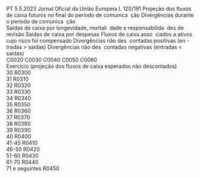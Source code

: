 PT  5.5.2023 Jornal Oficial da União Europeia L 120/191
 Projeção dos fluxos de caixa futuros no final do período de comunica ­
ção  Divergências durante o período de comunica ­
ção  
Saídas de caixa por 
longevidade, mortali ­
dade e responsabilida ­
des de revisão  Saídas de caixa por 
despesas  Fluxos de caixa asso ­
ciados a ativos cujo 
risco foi compensado  Divergências não des ­
contadas positivas (en ­
tradas > saídas)  Divergências não des ­
contadas negativas 
(entradas < saídas)  
C0020  C0030  C0040  C0050  C0060  
Exercício (projeção dos fluxos de caixa 
esperados não descontados)  
30  R0300  
31  R0310  
32  R0320  
33  R0330  
34  R0340  
35  R0350  
36  R0360  
37  R0370  
38  R0380  
39  R0390  
40  R0400  
41-45  R0410  
46-50  R0420  
51-60  R0430  
61-70  R0440  
71 e seguintes  R0450